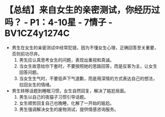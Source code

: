 # 【总结】来自女生的亲密测试，你经历过吗？ - P1：4-10星 - 7情子 - BV1CZ4y1274C

-   男生在女生的亲密测试中经常犯错，因为不懂女生心理，正确回答至关重要，否则前功尽弃。
    1.  男生应认真思考女生的问题，表现出重视和真诚。
    2.  当女生故意给你下套时，不要按照她的思路回答，而是反客为主，让女生回答问题。
    3.  当女生生气时，不要低声下气道歉，而是用深情的方式表达自己的想法，拉回女生的情绪。
-   男生转移话题到睡眠习惯，女生自然回复，解决了尴尬局面。
    1.  男生以自己的夜猫子习惯引导话题。
    2.  女生顺势回复自己也晚睡，化解了一开始的尴尬。
    3.  男生强调解决女生的废物测试，提供情感咨询服务。